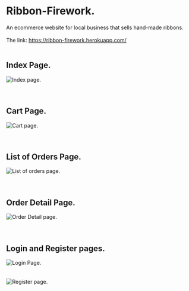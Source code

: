 # Ribbon-Firework.

An ecommerce website for local business that sells hand-made ribbons.
<br><br>
The link: https://ribbon-firework.herokuapp.com/
<br><br>

## Index Page.

<img alt='Index page.' src="https://github.com/HeyIam-Tim/Ribbon-Heroku/blob/master/static/images/index-page.png">
<br><br><br>

## Cart Page.

<img alt='Cart page.' src="https://github.com/HeyIam-Tim/Ribbon-Heroku/blob/master/static/images/cartpage.png">
<br><br><br>

## List of Orders Page.

<img alt='List of orders page.' src="https://github.com/HeyIam-Tim/Ribbon-Heroku/blob/master/static/images/listorders.png">
<br><br><br>

## Order Detail Page.

<img alt='Order Detail page.' src="https://github.com/HeyIam-Tim/Ribbon-Heroku/blob/master/static/images/detailorder.png">
<br><br><br>

## Login and Register pages.

<img alt='Login Page.' src="https://github.com/HeyIam-Tim/Ribbon-Heroku/blob/master/static/images/login.png">
<br><br><br>
<img alt='Register page.' src="https://github.com/HeyIam-Tim/Ribbon-Heroku/blob/master/static/images/register.png">
<br><br><br>

